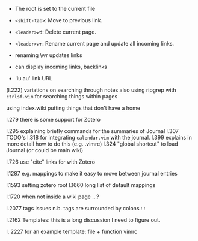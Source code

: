 - The root is set to the current file

- `<shift-tab>`: Move to previous link.
- `<leader>wd`: Delete current page.
- `<leader>wr`: Rename current page and update all incoming links.

- renaming \wr updates links
- can display incoming links, backlinks
- 'iu au' link URL

(l.222) variations on searching through notes
also using ripgrep with `ctrlsf.vim` for searching things within pages

using index.wiki putting things that don't have a home

l.279 there is some support for Zotero

l.295 explaining briefly commands for the summaries of Journal
l.307 TODO's
l.318 for integrating `calendar.vim` with the journal. l.399 explains in more detail how to do this (e.g. .vimrc)
l.324 "global shortcut" to load Journal (or could be main wiki)

l.726 use "cite" links for with Zotero

l.1287 e.g. mappings to make it easy to move between journal entries

l.1593 setting zotero root
l.1660 long list of default mappings

l.1720 when not inside a wiki page ...?

l.2077 tags issues
n.b. tags are surrounded by colons :  :

l.2162 Templates: this is a long discussion I need to figure out.

l. 2227 for an example template: file + function vimrc
